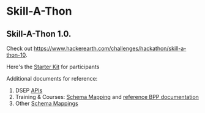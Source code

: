 # Skill-A-Thon

## Skill-A-Thon 1.0. 
Check out https://www.hackerearth.com/challenges/hackathon/skill-a-thon-10.

Here's the [Starter Kit](https://docs.google.com/presentation/d/1yE-tsrMZyWV41CGL6y3hqS5X90VJOTO9VEsiwb3aLVk/edit?usp=sharing) for participants 

Additional documents for reference:
1. DSEP [APIs](https://github.com/beckn/DSEP-Specification/blob/master/api/dsep.yaml)
2. Training & Courses: [Schema Mapping](https://docs.google.com/spreadsheets/d/1cgBe3RlE4zi5mkdNYhpUtmYXoDbeaa4OoXDbIqHwe8g/edit#gid=0) and [reference BPP documentation](https://github.com/Samagra-Development/dsep/blob/master/README.md)
3. Other [Schema Mappings](https://docs.google.com/spreadsheets/d/1I5QrbxZKN0yem0TdQkR-zI5KkLYz9M3QG9TGRFgJGCQ/edit?pli=1#gid=835586439)
